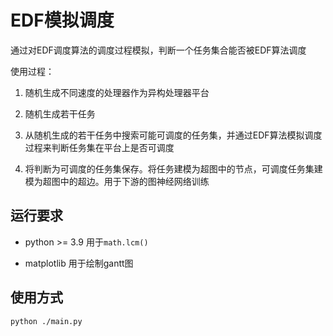 # EDF模拟调度

通过对EDF调度算法的调度过程模拟，判断一个任务集合能否被EDF算法调度

使用过程：

1. 随机生成不同速度的处理器作为异构处理器平台

2. 随机生成若干任务

3. 从随机生成的若干任务中搜索可能可调度的任务集，并通过EDF算法模拟调度过程来判断任务集在平台上是否可调度

4. 将判断为可调度的任务集保存。将任务建模为超图中的节点，可调度任务集建模为超图中的超边。用于下游的图神经网络训练

## 运行要求

* python >= 3.9 用于`math.lcm()`

* matplotlib 用于绘制gantt图

## 使用方式

```shell
python ./main.py
```
